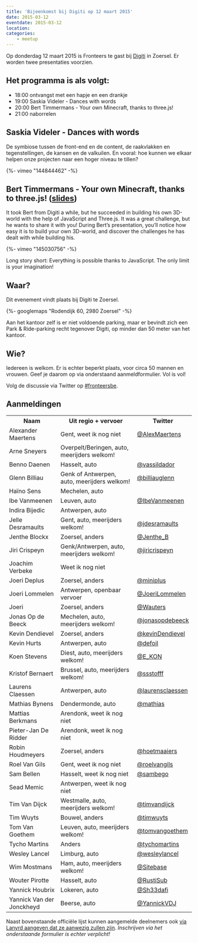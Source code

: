 ```yaml
---
title: 'Bijeenkomst bij Digiti op 12 maart 2015'
date: 2015-03-12
eventdate: 2015-03-12
location:
categories:
    - meetup
---
```


Op donderdag 12 maart 2015 is Fronteers te gast bij [Digiti](http://digiti.be/) in Zoersel. Er worden twee presentaties voorzien.

## Het programma is als volgt:

-   18:00 ontvangst met een hapje en een drankje
-   19:00 Saskia Videler - Dances with words
-   20:00 Bert Timmermans - Your own Minecraft, thanks to three.js!
-   21:00 naborrelen

## Saskia Videler - Dances with words

De symbiose tussen de front-end en de content, de raakvlakken en tegenstellingen, de kansen en de valkuilen. En vooral: hoe kunnen we elkaar helpen onze projecten naar een hoger niveau te tillen?

<div>
    {%- vimeo "144844462" -%}
</div>

## Bert Timmermans - Your own Minecraft, thanks to three.js! ([slides](https://speakerdeck.com/berttimmermans/your-own-minecraft-thanks-to-three-dot-js))

It took Bert from Digiti a while, but he succeeded in building his own 3D-world with the help of JavaScript and Three.js. It was a great challenge, but he wants to share it with you! During Bert’s presentation, you’ll notice how easy it is to build your own 3D-world, and discover the challenges he has dealt with while building his.

<div>
    {%- vimeo "145030756" -%}
</div>

Long story short: Everything is possible thanks to JavaScript. The only limit is your imagination!

## Waar?

Dit evenement vindt plaats bij Digiti te Zoersel.

{%- googlemaps "Rodendijk 60, 2980 Zoersel" -%}

Aan het kantoor zelf is er niet voldoende parking, maar er bevindt zich een Park & Ride-parking recht tegenover Digiti, op minder dan 50 meter van het kantoor.

## Wie?

Iedereen is welkom. Er is echter beperkt plaats, voor circa 50 mannen en vrouwen. Geef je daarom op via onderstaand aanmeldformulier. Vol is vol!

Volg de discussie via Twitter op [#fronteersbe](https://twitter.com/search?q=%23fronteersbe).

## Aanmeldingen

<table>
<tr>
<th scope="col">Naam</th>
<th scope="col">Uit regio + vervoer</th>
<th scope="col">Twitter</th>
</tr>
<tr>
<td>Alexander Maertens</td>
<td>Gent, weet ik nog niet</td>
<td><a href="https://twitter.com/AlexMaertens" rel="nofollow">@AlexMaertens</a></td>
</tr>
<tr>
<td>Arne Sneyers</td>
<td>Overpelt/Beringen, auto, meerijders welkom!</td>
<td></td>
</tr>
<tr>
<td>Benno Daenen</td>
<td>Hasselt, auto</td>
<td><a href="https://twitter.com/vassildador" rel="nofollow">@vassildador</a></td>
</tr>
<tr>
<td>Glenn Billiau</td>
<td>Genk of Antwerpen, auto, meerijders welkom!</td>
<td><a href="https://twitter.com/billiauglenn" rel="nofollow">@billiauglenn</a></td>
</tr>
<tr>
<td>Haïno Sens</td>
<td>Mechelen, auto</td>
<td></td>
</tr>
<tr>
<td>Ibe Vanmeenen</td>
<td>Leuven, auto</td>
<td><a href="https://twitter.com/IbeVanmeenen" rel="nofollow">@IbeVanmeenen</a></td>
</tr>
<tr>
<td>Indira Bijedic</td>
<td>Antwerpen, auto</td>
<td></td>
</tr>
<tr>
<td>Jelle Desramaults</td>
<td>Gent, auto, meerijders welkom!</td>
<td><a href="https://twitter.com/jdesramaults" rel="nofollow">@jdesramaults</a></td>
</tr>
<tr>
<td>Jenthe Blockx</td>
<td>Zoersel, anders</td>
<td><a href="https://twitter.com/Jenthe_B" rel="nofollow">@Jenthe_B</a></td>
</tr>
<tr>
<td>Jiri Crispeyn</td>
<td>Genk/Antwerpen, auto, meerijders welkom!</td>
<td><a href="https://twitter.com/jiricrispeyn" rel="nofollow">@jiricrispeyn</a></td>
</tr>
<tr>
<td>Joachim Verbeke</td>
<td>Weet ik nog niet</td>
<td></td>
</tr>
<tr>
<td>Joeri Deplus</td>
<td>Zoersel, anders</td>
<td><a href="https://twitter.com/miniplus" rel="nofollow">@miniplus</a></td>
</tr>
<tr>
<td>Joeri Lommelen</td>
<td>Antwerpen, openbaar vervoer</td>
<td><a href="https://twitter.com/JoeriLommelen" rel="nofollow">@JoeriLommelen</a></td>
</tr>
<tr>
<td>Joeri</td>
<td>Zoersel, anders</td>
<td><a href="https://twitter.com/Wauters" rel="nofollow">@Wauters</a></td>
</tr>
<tr>
<td>Jonas Op de Beeck</td>
<td>Mechelen, auto, meerijders welkom!</td>
<td><a href="https://twitter.com/jonasopdebeeck" rel="nofollow">@jonasopdebeeck</a></td>
</tr>
<tr>
<td>Kevin Dendievel</td>
<td>Zoersel, anders</td>
<td><a href="https://twitter.com/kevinDendievel" rel="nofollow">@kevinDendievel</a></td>
</tr>
<tr>
<td>Kevin Hurts</td>
<td>Antwerpen, auto</td>
<td><a href="https://twitter.com/defoil" rel="nofollow">@defoil</a></td>
</tr>
<tr>
<td>Koen Stevens</td>
<td>Diest, auto, meerijders welkom!</td>
<td><a href="https://twitter.com/E_KON" rel="nofollow">@E_KON</a></td>
</tr>
<tr>
<td>Kristof Bernaert</td>
<td>Brussel, auto, meerijders welkom!</td>
<td><a href="https://twitter.com/ssstofff" rel="nofollow">@ssstofff</a></td>
</tr>
<tr>
<td>Laurens Claessen</td>
<td>Antwerpen, auto</td>
<td><a href="https://twitter.com/laurensclaessen" rel="nofollow">@laurensclaessen</a></td>
</tr>
<tr>
<td>Mathias Bynens</td>
<td>Dendermonde, auto</td>
<td><a href="https://twitter.com/mathias" rel="nofollow">@mathias</a></td>
</tr>
<tr>
<td>Mattias Berkmans</td>
<td>Arendonk, weet ik nog niet</td>
<td></td>
</tr>
<tr>
<td>Pieter-Jan De Ridder</td>
<td>Arendonk, weet ik nog niet</td>
<td></td>
</tr>
<tr>
<td>Robin Houdmeyers</td>
<td>Zoersel, anders</td>
<td><a href="https://twitter.com/hoetmaaiers" rel="nofollow">@hoetmaaiers</a></td>
</tr>
<tr>
<td>Roel Van Gils</td>
<td>Gent, weet ik nog niet</td>
<td><a href="https://twitter.com/roelvangils" rel="nofollow">@roelvangils</a></td>
</tr>
<tr>
<td>Sam Bellen</td>
<td>Hasselt, weet ik nog niet</td>
<td><a href="https://twitter.com/sambego" rel="nofollow">@sambego</a></td>
</tr>
<tr>
<td>Sead Memic</td>
<td>Antwerpen, weet ik nog niet</td>
<td></td>
</tr>
<tr>
<td>Tim Van Dijck</td>
<td>Westmalle, auto, meerijders welkom!</td>
<td><a href="https://twitter.com/timvandijck" rel="nofollow">@timvandijck</a></td>
</tr>
<tr>
<td>Tim Wuyts</td>
<td>Bouwel, anders</td>
<td><a href="https://twitter.com/timwuyts" rel="nofollow">@timwuyts</a></td>
</tr>
<tr>
<td>Tom Van Goethem</td>
<td>Leuven, auto, meerijders welkom!</td>
<td><a href="https://twitter.com/tomvangoethem" rel="nofollow">@tomvangoethem</a></td>
</tr>
<tr>
<td>Tycho Martins</td>
<td>Anders</td>
<td><a href="https://twitter.com/tychomartins" rel="nofollow">@tychomartins</a></td>
</tr>
<tr>
<td>Wesley Lancel</td>
<td>Limburg, auto</td>
<td><a href="https://twitter.com/wesleylancel" rel="nofollow">@wesleylancel</a></td>
</tr>
<tr>
<td>Wim Mostmans</td>
<td>Ham, auto, meerijders welkom!</td>
<td><a href="https://twitter.com/Sitebase" rel="nofollow">@Sitebase</a></td>
</tr>
<tr>
<td>Wouter Pirotte</td>
<td>Hasselt, auto</td>
<td><a href="https://twitter.com/RustiSub" rel="nofollow">@RustiSub</a></td>
</tr>
<tr>
<td>Yannick Houbrix</td>
<td>Lokeren, auto</td>
<td><a href="https://twitter.com/Sh33dafi" rel="nofollow">@Sh33dafi</a></td>
</tr>
<tr>
<td>Yannick Van der Jonckheyd</td>
<td>Beerse, auto</td>
<td><a href="https://twitter.com/YannickVDJ" rel="nofollow">@YannickVDJ</a></td>
</tr>
</table>

Naast bovenstaande officiële lijst kunnen aangemelde deelnemers ook [via Lanyrd aangeven dat ze aanwezig zullen zijn](http://lanyrd.com/2015/fronteersbe-digiti/). _Inschrijven via het onderstaande formulier is echter verplicht!_

